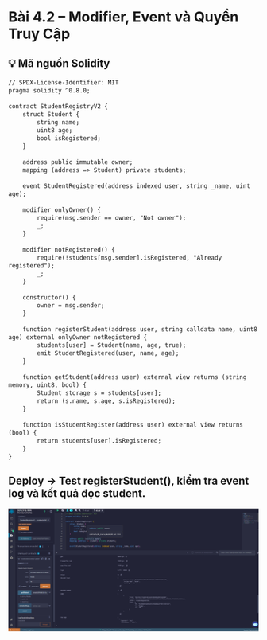 # Bài 4.2 – Modifier, Event và Quyền Truy Cập

## 💡 Mã nguồn Solidity

```solidity
// SPDX-License-Identifier: MIT
pragma solidity ^0.8.0;

contract StudentRegistryV2 {
    struct Student {
        string name;
        uint8 age;
        bool isRegistered;
    }

    address public immutable owner;
    mapping (address => Student) private students;

    event StudentRegistered(address indexed user, string _name, uint age);

    modifier onlyOwner() {
        require(msg.sender == owner, "Not owner");
        _;
    }

    modifier notRegistered() {
        require(!students[msg.sender].isRegistered, "Already registered");
        _;
    }

    constructor() {
        owner = msg.sender;
    }

    function registerStudent(address user, string calldata name, uint8 age) external onlyOwner notRegistered {
        students[user] = Student(name, age, true);
        emit StudentRegistered(user, name, age);
    }

    function getStudent(address user) external view returns (string memory, uint8, bool) {
        Student storage s = students[user];
        return (s.name, s.age, s.isRegistered);
    }

    function isStudentRegister(address user) external view returns (bool) {
        return students[user].isRegistered;
    }
}

```

## Deploy → Test registerStudent(), kiểm tra event log và kết quả đọc student.

![Kết quả trên Remix IDE](images/solution.png)


